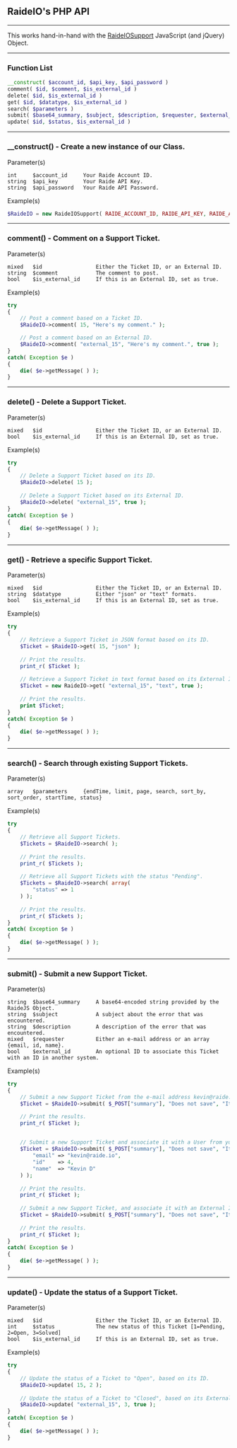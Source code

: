 ## RaideIO's PHP API

---

This works hand-in-hand with the [RaideIOSupport](https://github.com/RaideIO/jQuery/tree/master/Support) JavaScript (and jQuery) Object.

---

### Function List

```php
__construct( $account_id, $api_key, $api_password )
comment( $id, $comment, $is_external_id )
delete( $id, $is_external_id )
get( $id, $datatype, $is_external_id )
search( $parameters )
submit( $base64_summary, $subject, $description, $requester, $external_id )
update( $id, $status, $is_external_id )
```

---

### __construct() - Create a new instance of our Class.

Parameter(s)

```
int     $account_id     Your Raide Account ID.
string  $api_key        Your Raide API Key.
string  $api_password   Your Raide API Password.
```

Example(s)

```php
$RaideIO = new RaideIOSupport( RAIDE_ACCOUNT_ID, RAIDE_API_KEY, RAIDE_API_PASSWORD );
```

---

### comment() - Comment on a Support Ticket.

Parameter(s)

```
mixed   $id                 Either the Ticket ID, or an External ID.
string  $comment            The comment to post.
bool    $is_external_id     If this is an External ID, set as true.
```

Example(s)

```php
try
{
    // Post a comment based on a Ticket ID.
    $RaideIO->comment( 15, "Here's my comment." );

    // Post a comment based on an External ID.
    $RaideIO->comment( "external_15", "Here's my comment.", true );
}
catch( Exception $e )
{
    die( $e->getMessage( ) );
}
```

---

### delete() - Delete a Support Ticket.

Parameter(s)

```
mixed   $id                 Either the Ticket ID, or an External ID.
bool    $is_external_id     If this is an External ID, set as true.
```

Example(s)

```php
try
{
    // Delete a Support Ticket based on its ID.
    $RaideIO->delete( 15 );
  
    // Delete a Support Ticket based on its External ID.
    $RaideIO->delete( "external_15", true );
}
catch( Exception $e )
{
    die( $e->getMessage( ) );
}
```

---

### get() - Retrieve a specific Support Ticket.

Parameter(s)

```
mixed   $id                 Either the Ticket ID, or an External ID.
string  $datatype           Either "json" or "text" formats.
bool    $is_external_id     If this is an External ID, set as true.
```

Example(s)

```php
try
{
    // Retrieve a Support Ticket in JSON format based on its ID.
    $Ticket = $RaideIO->get( 15, "json" );
  
    // Print the results.
    print_r( $Ticket );
  
    // Retrieve a Support Ticket in text format based on its External ID.
    $Ticket = new RaideIO->get( "external_15", "text", true );
  
    // Print the results.
    print $Ticket;
}
catch( Exception $e )
{
    die( $e->getMessage( ) );
}
```

---

### search() - Search through existing Support Tickets.

Parameter(s)

```
array   $parameters     {endTime, limit, page, search, sort_by, sort_order, startTime, status}
```

Example(s)

```php
try
{
    // Retrieve all Support Tickets.
    $Tickets = $RaideIO->search( );
  
    // Print the results.
    print_r( $Tickets );
  
    // Retrieve all Support Tickets with the status "Pending".
    $Tickets = $RaideIO->search( array(
        "status" => 1
    ) );
  
    // Print the results.
    print_r( $Tickets );
}
catch( Exception $e )
{
    die( $e->getMessage( ) );
}
```

---

### submit() - Submit a new Support Ticket.

Parameter(s)

```
string  $base64_summary     A base64-encoded string provided by the RaideJS Object.
string  $subject            A subject about the error that was encountered.
string  $description        A description of the error that was encountered.
mixed   $requester          Either an e-mail address or an array {email, id, name}.
bool    $external_id        An optional ID to associate this Ticket with an ID in another system.
```

Example(s)

```php
try
{
    // Submit a new Support Ticket from the e-mail address kevin@raide.io.
    $Ticket = $RaideIO->submit( $_POST["summary"], "Does not save", "It tells me that it can not save.", "kevin@raide.io" );

    // Print the results.
    print_r( $Ticket );
  

    // Submit a new Support Ticket and associate it with a User from your application.
    $Ticket = $RaideIO->submit( $_POST["summary"], "Does not save", "It tells me that it can not save.", array(
        "email" => "kevin@raide.io",
        "id"    => 4,
        "name"  => "Kevin D"
    ) );
  
    // Print the results.
    print_r( $Ticket );
  
    // Submit a new Support Ticket, and associate it with an External ID.
    $Ticket = $RaideIO->submit( $_POST["summary"], "Does not save", "It tells me that it can not save.", "kevin@raide.io", "external_15" );
  
    // Print the results.
    print_r( $Ticket );
}
catch( Exception $e )
{
    die( $e->getMessage( ) );
}
```

---

### update() - Update the status of a Support Ticket.

Parameter(s)

```
mixed   $id                 Either the Ticket ID, or an External ID.
int     $status             The new status of this Ticket [1=Pending, 2=Open, 3=Solved]
bool    $is_external_id     If this is an External ID, set as true.
```

Example(s)

```php
try
{
    // Update the status of a Ticket to "Open", based on its ID.
    $RaideIO->update( 15, 2 );
    
    // Update the status of a Ticket to "Closed", based on its External ID.
    $RaideIO->update( "external_15", 3, true );
}
catch( Exception $e )
{
    die( $e->getMessage( ) );
}
```
